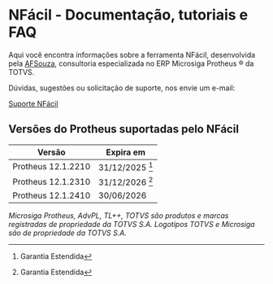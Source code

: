 # NFácil - Documentação, tutoriais e FAQ

Aqui você encontra informações sobre a ferramenta NFácil, desenvolvida pela [AFSouza](https://www.afsouza.com.br), consultoria especializada no ERP Microsiga Protheus &reg; da TOTVS.

Dúvidas, sugestões ou solicitação de suporte, nos envie um e-mail:

[Suporte NFácil](mailto:nfacil.suporte@afsouza.com.br)

## Versões do Protheus suportadas pelo NFácil

| Versão | Expira em |
|--------|-----------|
| Protheus 12.1.2210 | 31/12/2025 [^1] | 
| Protheus 12.1.2310 | 31/12/2026 [^1] |
| Protheus 12.1.2410 | 30/06/2026 |

_Microsiga Protheus, AdvPL, TL++, TOTVS são produtos e marcas registradas de propriedade da TOTVS S.A. Logotipos TOTVS e Microsiga são de propriedade da TOTVS S.A._

[^1]: Garantia Estendida 
